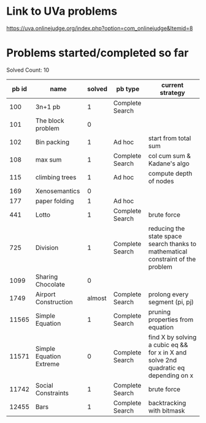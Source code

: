 # Link to UVa problems 
https://uva.onlinejudge.org/index.php?option=com_onlinejudge&Itemid=8

# Problems started/completed so far
Solved Count: 10

| pb id |           name          | solved |     pb type     |                                   current strategy                                   |
|-------|-------------------------|--------|-----------------|--------------------------------------------------------------------------------------|
|   100 | 3n+1 pb                 | 1      | Complete Search |                                                                                      |
|   101 | The block problem       | 0      |                 |                                                                                      |
|   102 | Bin packing             | 1      | Ad hoc          | start from total sum                                                                 |
|   108 | max sum                 | 1      | Complete Search | col cum sum & Kadane's algo                                                          |
|   115 | climbing trees          | 1      | Ad hoc          | compute depth of nodes                                                               |
|   169 | Xenosemantics           | 0      |                 |                                                                                      |
|   177 | paper folding           | 1      | Ad hoc          |                                                                                      |
|   441 | Lotto                   | 1      | Complete Search | brute force                                                                          |
|   725 | Division                | 1      | Complete Search | reducing the state space search thanks to mathematical constraint of the problem     |
|  1099 | Sharing Chocolate       | 0      |                 |                                                                                      |
|  1749 | Airport Construction    | almost | Complete Search | prolong every segment (pi, pj)                                                       |
| 11565 | Simple Equation         | 1      | Complete Search | pruning properties from equation                                                     |
| 11571 | Simple Equation Extreme | 0      | Complete Search | find X by solving a cubic eq && for x in X and solve 2nd quadratic eq depending on x |
| 11742 | Social Constraints      | 1      | Complete Search | brute force                                                                          |
| 12455 | Bars                    | 1      | Complete Search | backtracking with bitmask                                                                                     |
